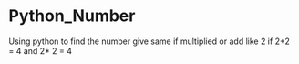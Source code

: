 # Python_Number
Using python to find the number give same if multiplied or add like 2 if 2+2 = 4 and 2* 2 = 4

